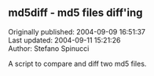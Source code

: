 ## md5diff - md5 files diff'ing  
Originally published: 2004-09-09 16:51:37  
Last updated: 2004-09-11 15:21:26  
Author: Stefano Spinucci  
  
A script to compare and diff two md5 files.